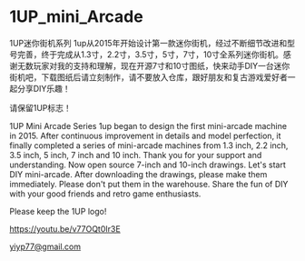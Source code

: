 # 1UP_mini_Arcade
1UP迷你街机系列
1up从2015年开始设计第一款迷你街机，经过不断细节改进和型号完善，终于完成从1.3寸，2.2寸，3.5寸，5寸，7寸，10寸全系列迷你街机。感谢无数玩家对我的支持和理解，现在开源7寸和10寸图纸，快来动手DIY一台迷你街机吧，下载图纸后请立刻制作，请不要放入仓库，跟好朋友和复古游戏爱好者一起分享DIY乐趣！

请保留1UP标志！

1UP Mini Arcade Series
1up began to design the first mini-arcade machine in 2015. After continuous improvement in details and model perfection, it finally completed a series of mini-arcade machines from 1.3 inch, 2.2 inch, 3.5 inch, 5 inch, 7 inch and 10 inch. Thank you for your support and understanding. Now open source 7-inch and 10-inch drawings. Let's start DIY mini-arcade. After downloading the drawings, please make them immediately. Please don't put them in the warehouse. Share the fun of DIY with your good friends and retro game enthusiasts.

Please keep the 1UP logo!

https://youtu.be/v77OQt0Ir3E

yiyp77@gmail.com
